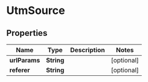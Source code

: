 # UtmSource

## Properties
Name | Type | Description | Notes
------------ | ------------- | ------------- | -------------
**urlParams** | **String** |  |  [optional]
**referer** | **String** |  |  [optional]
